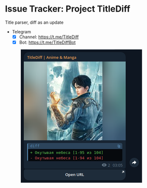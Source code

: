 # Issue Tracker: Project TitleDiff

Title parser, diff as an update

- Telegram
  - [x] Channel: https://t.me/TitleDiff
  - [x] Bot: https://t.me/TitleDiffBot

<p align="center">
  <img src="./data/_readme/TelegramPost.png" />
</p>
